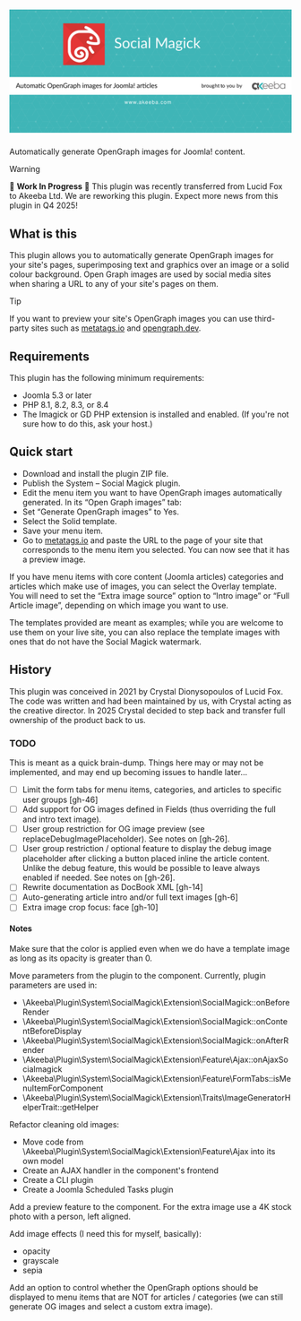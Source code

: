 # ![Social Magick](https://github.com/akeeba/social-magick/blob/main/assets/banner/banner.png?raw=true)

Automatically generate OpenGraph images for Joomla! content.

> [!WARNING]  
> 🚧 **Work In Progress** 🚧 This plugin was recently transferred from Lucid Fox to Akeeba Ltd. We are reworking this plugin. Expect more news from this plugin in Q4 2025! 

## What is this

This plugin allows you to automatically generate OpenGraph images for your site's pages, superimposing text and graphics over an image or a solid colour background. Open Graph images are used by social media sites when sharing a URL to any of your site's pages on them.

> [!TIP]
> If you want to preview your site's OpenGraph images you can use third-party sites such as [metatags.io](https://metatags.io/) and [opengraph.dev](https://opengraph.dev/).

## Requirements

This plugin has the following minimum requirements:

* Joomla 5.3 or later
* PHP 8.1, 8.2, 8.3, or 8.4
* The Imagick or GD PHP extension is installed and enabled. (If you're not sure how to do this, ask your host.)

## Quick start

* Download and install the plugin ZIP file.
* Publish the System – Social Magick plugin.
* Edit the menu item you want to have OpenGraph images automatically generated. In its “Open Graph images” tab:
* Set “Generate OpenGraph images” to Yes.
* Select the Solid template.
* Save your menu item.
* Go to [metatags.io](https://metatags.io/) and paste the URL to the page of your site that corresponds to the menu item you selected. You can now see that it has a preview image.

If you have menu items with core content (Joomla articles) categories and articles which make use of images, you can select the Overlay template. You will need to set the “Extra image source” option to “Intro image” or “Full Article image”, depending on which image you want to use.

The templates provided are meant as examples; while you are welcome to use them on your live site, you can also replace the template images with ones that do not have the Social Magick watermark.

## History

This plugin was conceived in 2021 by Crystal Dionysopoulos of Lucid Fox. The code was written and had been maintained by us, with Crystal acting as the creative director. In 2025 Crystal decided to step back and transfer full ownership of the product back to us.

### TODO

This is meant as a quick brain-dump. Things here may or may not be implemented, and may end up becoming issues to handle later...

* [ ] Limit the form tabs for menu items, categories, and articles to specific user groups [gh-46]
* [ ] Add support for OG images defined in Fields (thus overriding the full and intro text image).
* [ ] User group restriction for OG image preview (see replaceDebugImagePlaceholder). See notes on [gh-26].
* [ ] User group restriction / optional feature to display the debug image placeholder after clicking a button placed inline the article content. Unlike the debug feature, this would be possible to leave always enabled if needed. See notes on [gh-26].
* [ ] Rewrite documentation as DocBook XML [gh-14]
* [ ] Auto-generating article intro and/or full text images [gh-6]
* [ ] Extra image crop focus: face [gh-10]

#### Notes

Make sure that the color is applied even when we do have a template image as long as its opacity is greater than 0.

Move parameters from the plugin to the component. Currently, plugin parameters are used in:

* \Akeeba\Plugin\System\SocialMagick\Extension\SocialMagick::onBeforeRender
* \Akeeba\Plugin\System\SocialMagick\Extension\SocialMagick::onContentBeforeDisplay
* \Akeeba\Plugin\System\SocialMagick\Extension\SocialMagick::onAfterRender
* \Akeeba\Plugin\System\SocialMagick\Extension\Feature\Ajax::onAjaxSocialmagick
* \Akeeba\Plugin\System\SocialMagick\Extension\Feature\FormTabs::isMenuItemForComponent
* \Akeeba\Plugin\System\SocialMagick\Extension\Traits\ImageGeneratorHelperTrait::getHelper

Refactor cleaning old images:
* Move code from \Akeeba\Plugin\System\SocialMagick\Extension\Feature\Ajax into its own model
* Create an AJAX handler in the component's frontend
* Create a CLI plugin
* Create a Joomla Scheduled Tasks plugin

Add a preview feature to the component. For the extra image use a 4K stock photo with a person, left aligned. 

Add image effects (I need this for myself, basically):
* opacity
* grayscale
* sepia

Add an option to control whether the OpenGraph options should be displayed to menu items that are NOT for articles / categories (we can still generate OG images and select a custom extra image).